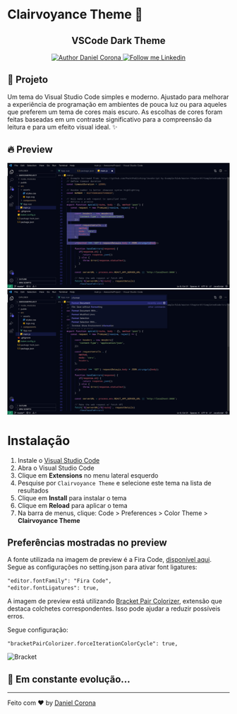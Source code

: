 # Clairvoyance Theme 🔮

<h2 align="center">VSCode Dark Theme</h2>
<div align="center">
  <a href="https://github.com/dnlcorona">
    <img alt="Author Daniel Corona" src="https://img.shields.io/badge/Author%20-Daniel%20Corona-ffffff">
  </a>

  <a href="https://www.linkedin.com/in/dnlcorona/" target="_blank">
    <img alt="Follow me Linkedin" src="https://img.shields.io/badge/Follow%20up-dnlcorona-ffffff?style=social&logo=linkedin">
  </a>
</div>

## 📁 Projeto

Um tema do Visual Studio Code simples e moderno. Ajustado para melhorar a experiência de programação em ambientes de pouca luz ou para aqueles que preferem um tema de cores mais escuro. As escolhas de cores foram feitas baseadas em um contraste significativo para a compreensão da leitura e para um efeito visual ideal. ✨

## 🔥 Preview

![First Screen](preview-screen-1.jpeg)
![Second Screen](preview-screen-2.jpeg)

# Instalação

1.  Instale o [Visual Studio Code](https://code.visualstudio.com/)
2.  Abra o Visual Studio Code
3.  Clique em **Extensions** no menu lateral esquerdo
4.  Pesquise por `Clairvoyance Theme` e selecione este tema na lista de resultados
5.  Clique em **Install** para instalar o tema
6.  Clique em **Reload** para aplicar o tema
7.  Na barra de menus, clique: Code > Preferences > Color Theme > **Clairvoyance Theme**


## Preferências mostradas no preview

A fonte utilizada na imagem de preview é a Fira Code, [disponível aqui](https://github.com/tonsky/FiraCode). Segue as configurações no setting.json para ativar font ligatures:

```
"editor.fontFamily": "Fira Code",
"editor.fontLigatures": true,
```

A imagem de preview está utilizando [Bracket Pair Colorizer](https://marketplace.visualstudio.com/items?itemName=CoenraadS.bracket-pair-colorizer), extensão que destaca colchetes correspondentes. Isso pode ajudar a reduzir possíveis erros.

Segue configuração:

```
"bracketPairColorizer.forceIterationColorCycle": true,
```

![Bracket](bracket.png)


## 🚀 **Em constante evolução...**

---

Feito com ♥ by [Daniel Corona](https://www.linkedin.com/in/dnlcorona/)
